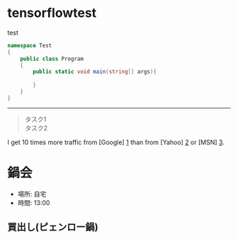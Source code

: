 # tensorflowtest

test
```C#
namespace Test
{
    public class Program
    {
        public static void main(string[] args){
            
        }
    }
}
```
---



>タスク1  
>タスク2 

I get 10 times more traffic from [Google] [1] than from
[Yahoo] [2] or [MSN] [3].

  [1]: http://google.com/        "Google"
  [2]: http://search.yahoo.com/  "Yahoo Search"
  [3]: http://search.msn.com/    "MSN Search"
 
# 鍋会

* 場所: 自宅
* 時間: 13:00


## 買出し(ピェンロー鍋)

